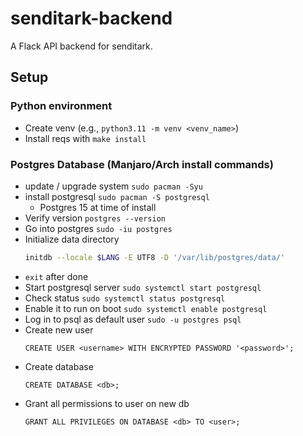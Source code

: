 # senditark-backend
A Flack API backend for senditark.


## Setup
### Python environment
 - Create venv (e.g., `python3.11 -m venv <venv_name>`)
 - Install reqs with `make install`
### Postgres Database (Manjaro/Arch install commands)
 - update / upgrade system `sudo pacman -Syu`
 - install postgresql `sudo pacman -S postgresql`
   - Postgres 15 at time of install
 - Verify version `postgres --version`
 - Go into postgres `sudo -iu postgres`
 - Initialize data directory
   ```bash
   initdb --locale $LANG -E UTF8 -D '/var/lib/postgres/data/'
   ```
 - `exit` after done
 - Start postgresql server `sudo systemctl start postgresql`
 - Check status `sudo systemctl status postgresql`
 - Enable it to run on boot `sudo systemctl enable postgresql`
 - Log in to psql as default user `sudo -u postgres psql`
 - Create new user
   ```postgresql
   CREATE USER <username> WITH ENCRYPTED PASSWORD '<password>';
   ```
 - Create database
   ```postgresql
   CREATE DATABASE <db>;
   ```
 - Grant all permissions to user on new db
   ```postgresql
   GRANT ALL PRIVILEGES ON DATABASE <db> TO <user>;
   ```
